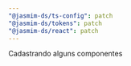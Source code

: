 ```yaml
---
"@jasmim-ds/ts-config": patch
"@jasmim-ds/tokens": patch
"@jasmim-ds/react": patch
---
```


Cadastrando alguns componentes
